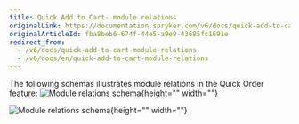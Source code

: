 ```yaml
---
title: Quick Add to Cart- module relations
originalLink: https://documentation.spryker.com/v6/docs/quick-add-to-cart-module-relations
originalArticleId: fba8beb6-674f-44e5-a9e9-43685fc1691e
redirect_from:
  - /v6/docs/quick-add-to-cart-module-relations
  - /v6/docs/en/quick-add-to-cart-module-relations
---
```


The following schemas illustrates module relations in the Quick Order feature:
![Module relations schema](https://spryker.s3.eu-central-1.amazonaws.com/docs/Features/Shopping+Cart/Cart/Quick+Order/Quick+Order+Feature+Overview/quick-add-to-cart-2-modules.png){height="" width=""}

![Module relations schema](https://spryker.s3.eu-central-1.amazonaws.com/docs/Features/Shopping+Cart/Cart/Quick+Order/Quick+Order+Feature+Overview/file-upload-form-module-schema.png){height="" width=""}
